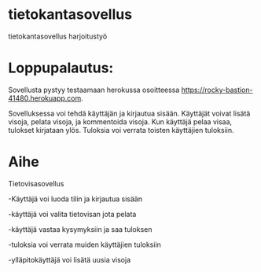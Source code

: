 # tietokantasovellus
tietokantasovellus harjoitustyö

# Loppupalautus:

Sovellusta pystyy testaamaan herokussa osoitteessa https://rocky-bastion-41480.herokuapp.com.

Sovelluksessa voi tehdä käyttäjän ja kirjautua sisään. Käyttäjät voivat lisätä visoja, pelata visoja, ja kommentoida visoja.
Kun käyttäjä pelaa visaa, tulokset kirjataan ylös. Tuloksia voi verrata toisten käyttäjien tuloksiin.



# Aihe

Tietovisasovellus

-Käyttäjä voi luoda tilin ja kirjautua sisään

-käyttäjä voi valita tietovisan jota pelata

-käyttäjä vastaa kysymyksiin ja saa tuloksen

-tuloksia voi verrata muiden käyttäjien tuloksiin 

-ylläpitokäyttäjä voi lisätä uusia visoja

